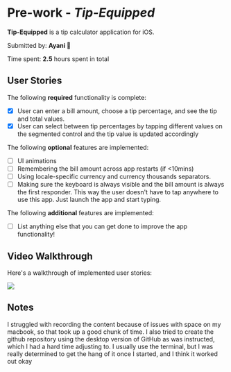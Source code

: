 # Pre-work - *Tip-Equipped*

**Tip-Equipped** is a tip calculator application for iOS.

Submitted by: **Ayani 💜**

Time spent: **2.5** hours spent in total

## User Stories

The following **required** functionality is complete:

* [X] User can enter a bill amount, choose a tip percentage, and see the tip and total values.
* [X] User can select between tip percentages by tapping different values on the segmented control and the tip value is updated accordingly

The following **optional** features are implemented:

* [ ] UI animations
* [ ] Remembering the bill amount across app restarts (if <10mins)
* [ ] Using locale-specific currency and currency thousands separators.
* [ ] Making sure the keyboard is always visible and the bill amount is always the first responder. This way the user doesn't have to tap anywhere to use this app. Just launch the app and start typing.

The following **additional** features are implemented:

- [ ] List anything else that you can get done to improve the app functionality!

## Video Walkthrough

Here's a walkthrough of implemented user stories:

![](https://i.imgur.com/XSSBsOG.gif)


## Notes

I struggled with recording the content because of issues with space on my macbook, so that took up a good chunk of time. I also tried to create the github repository using the desktop version of GitHub as was instructed, which I had a hard time adjusting to. I usually use the terminal, but I was really determined to get the hang of it once I started, and I think it worked out okay


